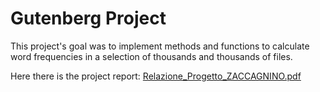 # Gutenberg Project
This project's goal was to implement methods and functions to calculate word frequencies in a selection of thousands and thousands of files.

Here there is the project report: [Relazione_Progetto_ZACCAGNINO.pdf](https://github.com/CristinaZac/gutenbergproject/files/6540300/Relazione_Progetto_ZACCAGNINO.pdf)
